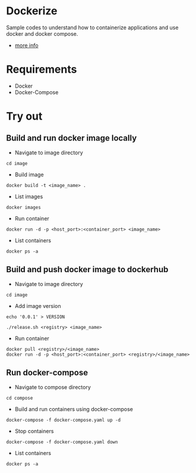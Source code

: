 # Dockerize
Sample codes to understand how to containerize applications and use docker and docker compose.

* [more info](https://docs.docker.com/get-started/#images-and-containers)


# Requirements
* Docker
* Docker-Compose


# Try out 

## Build and run docker image locally

* Navigate to image directory
```
cd image
```
* Build image
```
docker build -t <image_name> .
```
* List images
```
docker images
```

* Run container
```
docker run -d -p <host_port>:<container_port> <image_name>
```
* List containers
```
docker ps -a
```




##  Build and push docker image to dockerhub

* Navigate to image directory
```
cd image
```

* Add image version
```
echo '0.0.1' > VERSION
```

```
./release.sh <registry> <image_name>
```
* Run container
```
docker pull <registry>/<image_name>
docker run -d -p <host_port>:<container_port> <registry>/<image_name>
```

##  Run docker-compose

* Navigate to compose directory
```
cd compose
```

* Build and run containers using docker-compose
```
docker-compose -f docker-compose.yaml up -d
```
* Stop containers
```
docker-compose -f docker-compose.yaml down
```
* List containers
```
docker ps -a
```















